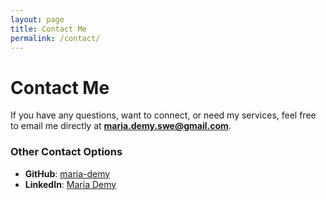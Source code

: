 ```yaml
---
layout: page
title: Contact Me
permalink: /contact/
---
```


# Contact Me

If you have any questions, want to connect, or need my services, feel free to email me directly at **[maria.demy.swe@gmail.com](mailto:maria.demy.swe@gmail.com)**.

### Other Contact Options

- **GitHub**: [maria-demy](https://github.com/maria-demy)
- **LinkedIn**: [Maria Demy](https://www.linkedin.com/in/maria-demy/)
